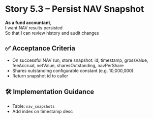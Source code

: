 # Story 5.3 – Persist NAV Snapshot

**As a fund accountant**,  
I want NAV results persisted  
So that I can review history and audit changes

## ✅ Acceptance Criteria
- On successful NAV run, store snapshot: id, timestamp, grossValue, feeAccrual, netValue, sharesOutstanding, navPerShare
- Shares outstanding configurable constant (e.g. 10,000,000)
- Return snapshot id to caller

## 🛠 Implementation Guidance
- Table: `nav_snapshots`
- Add index on timestamp desc
